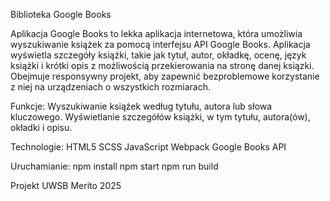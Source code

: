 Biblioteka Google Books

Aplikacja Google Books to lekka aplikacja internetowa, która umożliwia wyszukiwanie książek za pomocą interfejsu API Google Books. Aplikacja wyświetla szczegóły książki, takie jak tytuł, autor, okładkę, ocenę, język książki i krótki opis z możliwością przekierowania na stronę danej ksiązki. Obejmuje responsywny projekt, aby zapewnić bezproblemowe korzystanie z niej na urządzeniach o wszystkich rozmiarach.

Funkcje:
Wyszukiwanie książek według tytułu, autora lub słowa kluczowego.
Wyświetlanie szczegółów książki, w tym tytułu, autora(ów), okładki i opisu.

Technologie:
HTML5
SCSS
JavaScript
Webpack
Google Books API

Uruchamianie:
npm install
npm start
npm run build

Projekt UWSB Merito 2025
